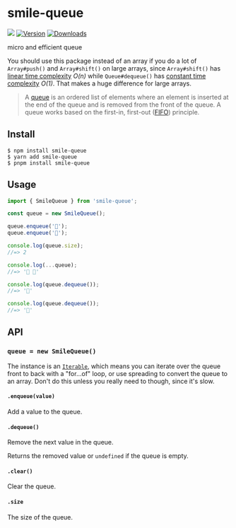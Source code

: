# smile-queue

[![](https://img.shields.io/bundlephobia/minzip/smile-queue?label=bundle%20size)](https://bundlephobia.com/package/smile-queue) [![Version](https://img.shields.io/npm/v/smile-queue)](https://www.npmjs.com/package/zustand) [![Downloads](https://img.shields.io/npm/dt/smile-queue.svg)](https://www.npmjs.com/package/smile-queue)

micro and efficient queue

You should use this package instead of an array if you do a lot of `Array#push()` and `Array#shift()` on large arrays, since `Array#shift()` has [linear time complexity](<https://medium.com/@ariel.salem1989/an-easy-to-use-guide-to-big-o-time-complexity-5dcf4be8a444#:~:text=O(N)%E2%80%94Linear%20Time>) _O(n)_ while `Queue#dequeue()` has [constant time complexity](<https://medium.com/@ariel.salem1989/an-easy-to-use-guide-to-big-o-time-complexity-5dcf4be8a444#:~:text=O(1)%20%E2%80%94%20Constant%20Time>) _O(1)_. That makes a huge difference for large arrays.

> A [queue](<https://en.wikipedia.org/wiki/Queue_(abstract_data_type)>) is an ordered list of elements where an element is inserted at the end of the queue and is removed from the front of the queue. A queue works based on the first-in, first-out ([FIFO](<https://en.wikipedia.org/wiki/FIFO_(computing_and_electronics)>)) principle.

## Install

```
$ npm install smile-queue
$ yarn add smile-queue
$ pnpm install smile-queue
```

## Usage

```js
import { SmileQueue } from 'smile-queue';

const queue = new SmileQueue();

queue.enqueue('🍊');
queue.enqueue('🍎');

console.log(queue.size);
//=> 2

console.log(...queue);
//=> '🍊 🍎'

console.log(queue.dequeue());
//=> '🍊'

console.log(queue.dequeue());
//=> '🍎'
```

## API

### `queue = new SmileQueue()`

The instance is an [`Iterable`](https://developer.mozilla.org/en-US/docs/Web/JavaScript/Reference/Iteration_protocols), which means you can iterate over the queue front to back with a "for…of" loop, or use spreading to convert the queue to an array. Don't do this unless you really need to though, since it's slow.

#### `.enqueue(value)`

Add a value to the queue.

#### `.dequeue()`

Remove the next value in the queue.

Returns the removed value or `undefined` if the queue is empty.

#### `.clear()`

Clear the queue.

#### `.size`

The size of the queue.
